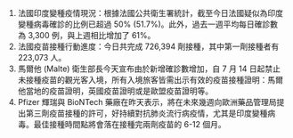 1. 法國印度變種疫情現況：根據法國公共衛生署統計，截至今日法國疑似為印度變種病毒確診的比例已超過 50% (51.7%)。此外，過去一週平均每日確診數為 3,300 例，與上週相比增加了 61%。
1. 法國疫苗接種行動進度：今日共完成 726,394 劑接種，其中第一劑接種者有 223,073 人。
1. 馬爾他 (Malte) 衛生部長今天宣布由於新增確診數增加，自 7 月 14 日起禁止未接種疫苗的觀光客入境，所有入境旅客皆需出示有效的疫苗接種證明：馬爾他當地的疫苗證明，英國疫苗證明或是歐盟疫苗證明等。
1. Pfizer 輝瑞與 BioNTech 藥廠在昨天表示，將在未來幾週向歐洲藥品管理局提出第三劑疫苗接種的許可，好持續對抗肺炎流行病疫情，尤其是印度變種病毒。最佳接種時間點將會落在接種完兩劑疫苗的 6-12 個月。
